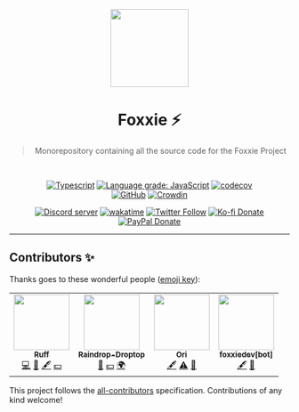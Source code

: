 <div align='center'>
  <img src='https://cdn.ruffpuff.dev/foxxie.png' width='140' height='140' />
  <h1>Foxxie ⚡️</h1>
  <blockquote>Monorepository containing all the source code for the Foxxie Project</blockquote>

  <br />

[![Typescript](https://img.shields.io/badge/TypeScript-007ACC?logo=typescript&logoColor=white)](https://www.typescriptlang.org)
[![Language grade: JavaScript](https://img.shields.io/lgtm/grade/javascript/g/FoxxieBot/foxxie.svg?logo=lgtm&logoWidth=18)](https://lgtm.com/projects/g/FoxxieBot/foxxie/context:javascript)
[![codecov](https://codecov.io/gh/FoxxieBot/foxxie/branch/main/graph/badge.svg?token=XWI6XSC4QF)](https://codecov.io/gh/FoxxieBot/foxxie)  
[![GitHub](https://img.shields.io/github/license/FoxxieBot/foxxie?logo=github&style=flat-rounded)](https://github.com/FoxxieBot/foxxie/blob/main/LICENSE)
[![Crowdin](https://badges.crowdin.net/kettu/localized.svg)](https://crowdin.com/project/kettu)

[![Discord server](https://img.shields.io/discord/761512748898844702?color=5865F2&logo=discord&logoColor=white)](https://ruff.cafe/community)
[![wakatime](https://wakatime.com/badge/user/72bf611d-9557-4a85-aa1d-46f6a3346744/project/018a4c3a-54f9-47c0-a210-95bbd2c3d355.svg)](https://wakatime.com/badge/user/72bf611d-9557-4a85-aa1d-46f6a3346744/project/018a4c3a-54f9-47c0-a210-95bbd2c3d355)
[![Twitter Follow](https://img.shields.io/twitter/follow/ruffpuff29?label=Follow%20@ruffpuff29&logo=twitter&colorB=1DA1F2&style=flat-rounded)](https://twitter.com/ruffpuff29)
[![Ko-fi Donate](https://badgen.net/badge/Ko-fi/ruffpuff/02B9FE?icon=kofi)](https://ko-fi.com/ruffpuff)
[![PayPal Donate](https://img.shields.io/badge/paypal-donate-brightgreen.svg?label=Donate%20with%20Paypal&logo=paypal&colorB=00457C&style=flat-rounded&link=https://www.paypal.com/donate/?business=HGFBP7UD695CC&no_recurring=0&currency_code=USD)](https://www.paypal.com/donate/?business=HGFBP7UD695CC&no_recurring=0&currency_code=USD)

</div>

<hr />

## Contributors ✨

Thanks goes to these wonderful people ([emoji key](https://allcontributors.org/docs/en/emoji-key)):

<!-- ALL-CONTRIBUTORS-LIST:START - Do not remove or modify this section -->
<!-- prettier-ignore-start -->
<!-- markdownlint-disable -->
<table>
  <tr>
    <td align="center"><a href="https://github.com/Ruffpuff1"><img src="https://avatars.githubusercontent.com/u/73779441?v=4?s=100" width="100px;" alt=""/><br /><sub><b>Ruff</b></sub></a><br /><a href="https://github.com/FoxxieBot/foxxie/commits?author=Ruffpuff1" title="Code">💻</a> <a href="#ideas-Ruffpuff1" title="Ideas, Planning, & Feedback">🤔</a> <a href="#content-Ruffpuff1" title="Content">🖋</a> <a href="#financial-Ruffpuff1" title="Financial">💵</a></td>
    <td align="center"><a href="https://github.com/Raindrop-Droptop"><img src="https://avatars.githubusercontent.com/u/81828616?v=4?s=100" width="100px;" alt=""/><br /><sub><b>Raindrop-Droptop</b></sub></a><br /><a href="#ideas-Raindrop-Droptop" title="Ideas, Planning, & Feedback">🤔</a> <a href="#financial-Raindrop-Droptop" title="Financial">💵</a> <a href="#translation-Raindrop-Droptop" title="Translation">🌍</a></td>
    <td align="center"><a href="https://github.com/orihuu"><img src="https://avatars.githubusercontent.com/u/81810945?v=4?s=100" width="100px;" alt=""/><br /><sub><b>Ori</b></sub></a><br /><a href="#content-orihuu" title="Content">🖋</a> <a href="https://github.com/FoxxieBot/foxxie/commits?author=orihuu" title="Tests">⚠️</a> <a href="https://github.com/FoxxieBot/foxxie/issues?q=author%3Aorihuu" title="Bug reports">🐛</a></td>
    <td align="center"><a href="https://github.com/apps/foxxiedev"><img src="https://avatars.githubusercontent.com/in/180135?v=4?s=100" width="100px;" alt=""/><br /><sub><b>foxxiedev[bot]</b></sub></a><br /><a href="#content-foxxiedev[bot]" title="Content">🖋</a> <a href="https://github.com/FoxxieBot/foxxie/commits?author=foxxiedev[bot]" title="Documentation">📖</a></td>
  </tr>
</table>

<!-- markdownlint-restore -->
<!-- prettier-ignore-end -->

<!-- ALL-CONTRIBUTORS-LIST:END -->

This project follows the [all-contributors](https://github.com/all-contributors/all-contributors) specification. Contributions of any kind welcome!

